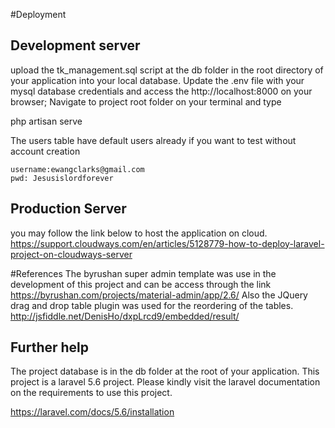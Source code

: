 
#Deployment
## Development server

  upload the tk_management.sql script at the db folder in the root directory of your application into your local database.
  Update the .env file with your mysql database credentials and access the http://localhost:8000 on your browser;
  Navigate to project root folder on your terminal and type
  
   php artisan serve
  
   The users table have default users already if you want to test without account creation
   
    username:ewangclarks@gmail.com
    pwd: Jesusislordforever
    

## Production Server

   you may follow the link below to host the application on cloud.
    https://support.cloudways.com/en/articles/5128779-how-to-deploy-laravel-project-on-cloudways-server
    
#References
  The byrushan super admin template was use in the development of this project and can be access through the link https://byrushan.com/projects/material-admin/app/2.6/
  Also the JQuery drag and drop table plugin was used for the reordering of the tables. http://jsfiddle.net/DenisHo/dxpLrcd9/embedded/result/
    
## Further help
  The project database is in the db folder at the root of your application.
  This project is a laravel 5.6 project. Please kindly visit the laravel documentation on the requirements to use this project.
  
  https://laravel.com/docs/5.6/installation
